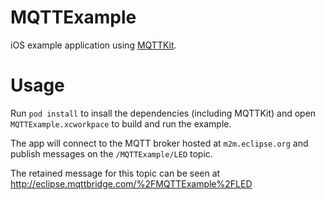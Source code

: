 MQTTExample
===========

iOS example application using [MQTTKit](https://github.com/jmesnil/MQTTKit).

# Usage

Run ```pod install``` to insall the dependencies (including MQTTKit)
and open `MQTTExample.xcworkpace` to build and run the example.

The app will connect to the MQTT broker hosted at `m2m.eclipse.org` and publish messages on the `/MQTTExample/LED` topic.

The retained message for this topic can be seen at http://eclipse.mqttbridge.com/%2FMQTTExample%2FLED
